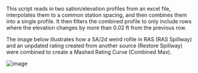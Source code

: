 This script reads in two sation/elevation profiles from an excel file, interpolates them to a common station spacing, and then combines them into a single profile.
It then filters the combined profile to only include rows where the elevation changes by more than 0.02 ft from the previous row.

The image below illustrates how a SA/2d weird rofile in RAS (RAS Spillway) and an unpdated rating created from another source (Restore Spillway) were combined to create a Mashed Rating Curve (Combined Max).

![image](https://github.com/user-attachments/assets/069c239c-898e-42d5-89d3-744f1a9eda4b)
